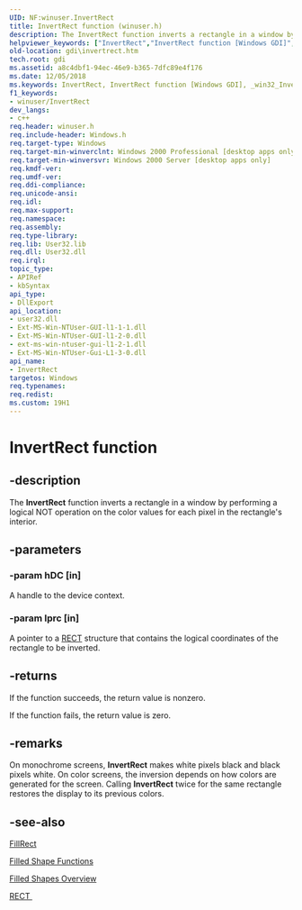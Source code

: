 ```yaml
---
UID: NF:winuser.InvertRect
title: InvertRect function (winuser.h)
description: The InvertRect function inverts a rectangle in a window by performing a logical NOT operation on the color values for each pixel in the rectangle's interior.helpviewer_keywords: ["InvertRect","InvertRect function [Windows GDI]","_win32_InvertRect","gdi.invertrect","winuser/InvertRect"]
old-location: gdi\invertrect.htm
tech.root: gdi
ms.assetid: a8c4dbf1-94ec-46e9-b365-7dfc89e4f176
ms.date: 12/05/2018
ms.keywords: InvertRect, InvertRect function [Windows GDI], _win32_InvertRect, gdi.invertrect, winuser/InvertRect
f1_keywords:
- winuser/InvertRect
dev_langs:
- c++
req.header: winuser.h
req.include-header: Windows.h
req.target-type: Windows
req.target-min-winverclnt: Windows 2000 Professional [desktop apps only]
req.target-min-winversvr: Windows 2000 Server [desktop apps only]
req.kmdf-ver: 
req.umdf-ver: 
req.ddi-compliance: 
req.unicode-ansi: 
req.idl: 
req.max-support: 
req.namespace: 
req.assembly: 
req.type-library: 
req.lib: User32.lib
req.dll: User32.dll
req.irql: 
topic_type:
- APIRef
- kbSyntax
api_type:
- DllExport
api_location:
- user32.dll
- Ext-MS-Win-NTUser-GUI-l1-1-1.dll
- Ext-MS-Win-NTUser-GUI-l1-2-0.dll
- ext-ms-win-ntuser-gui-l1-2-1.dll
- Ext-MS-Win-NTUser-Gui-L1-3-0.dll
api_name:
- InvertRect
targetos: Windows
req.typenames: 
req.redist: 
ms.custom: 19H1
---
```


# InvertRect function


## -description


The <b>InvertRect</b> function inverts a rectangle in a window by performing a logical NOT operation on the color values for each pixel in the rectangle's interior.


## -parameters




### -param hDC [in]

A handle to the device context.


### -param lprc [in]

A pointer to a <a href="/windows/desktop/api/windef/ns-windef-rect">RECT</a> structure that contains the logical coordinates of the rectangle to be inverted.


## -returns



If the function succeeds, the return value is nonzero.

If the function fails, the return value is zero.




## -remarks



On monochrome screens, <b>InvertRect</b> makes white pixels black and black pixels white. On color screens, the inversion depends on how colors are generated for the screen. Calling <b>InvertRect</b> twice for the same rectangle restores the display to its previous colors.




## -see-also




<a href="https://docs.microsoft.com/windows/desktop/api/winuser/nf-winuser-fillrect">FillRect
      </a>



<a href="https://docs.microsoft.com/windows/desktop/gdi/filled-shape-functions">Filled Shape Functions</a>



<a href="https://docs.microsoft.com/windows/desktop/gdi/filled-shapes">Filled Shapes Overview</a>



<a href="/windows/desktop/api/windef/ns-windef-rect">RECT
      </a>
 

 

